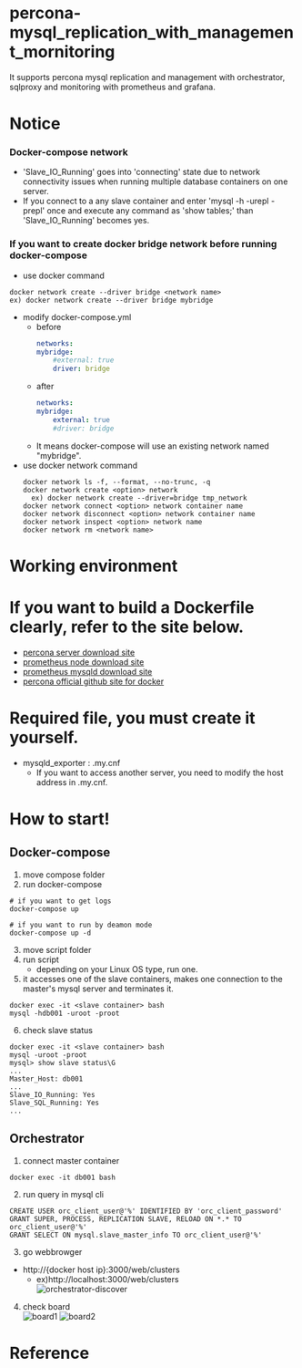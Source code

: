 # percona-mysql_replication_with_management_mornitoring
It supports percona mysql replication and management with orchestrator, sqlproxy and monitoring with prometheus and grafana.

# Notice
### Docker-compose network
- 'Slave_IO_Running' goes into 'connecting' state due to network connectivity issues when running multiple database containers on one server. 
- If you connect to a any slave container and enter 'mysql -h<master server> -urepl -prepl' once and execute any command as 'show tables;' than 'Slave_IO_Running' becomes yes.
### If you want to create docker bridge network before running docker-compose
- use docker command
``` shell
docker network create --driver bridge <network name>
ex) docker network create --driver bridge mybridge
```
- modify docker-compose.yml
  - before
    ``` yml
    networks:
    mybridge:
        #external: true
        driver: bridge
    ```
  - after
    ``` yml
    networks:
    mybridge:
        external: true
        #driver: bridge
    ```
  - It means docker-compose will use an existing network named "mybridge".
- use docker network command
  ``` shell
  docker network ls -f, --format, --no-trunc, -q
  docker network create <option> network
    ex) docker network create --driver=bridge tmp_network
  docker network connect <option> network container name
  docker network disconnect <option> network container name
  docker network inspect <option> network name
  docker network rm <network name>
  ```
# Working environment

# If you want to build a Dockerfile clearly, refer to the site below.
- [percona server download site](https://www.percona.com/downloads/Percona-Server-5.7/LATEST/)
- [prometheus node download site](https://prometheus.io/download/#node_exporter)
- [prometheus mysqld download site](https://prometheus.io/download/#mysqld_exporter)
- [percona official github site for docker](https://github.com/percona/percona-docker/tree/master/percona-server-5.7)

# Required file, you must create it yourself.
- mysqld_exporter : .my.cnf 
  - If you want to access another server, you need to modify the host address in .my.cnf.
# How to start!
## Docker-compose
1. move compose folder
2. run docker-compose
``` shell
# if you want to get logs
docker-compose up

# if you want to run by deamon mode
docker-compose up -d
```
3. move script folder
4. run script
   - depending on your Linux OS type, run one.
5. it accesses one of the slave containers, makes one connection to the master's mysql server and terminates it.
``` shell
docker exec -it <slave container> bash
mysql -hdb001 -uroot -proot
```
6. check slave status
``` shell
docker exec -it <slave container> bash
mysql -uroot -proot
mysql> show slave status\G
...
Master_Host: db001
...
Slave_IO_Running: Yes
Slave_SQL_Running: Yes
...
```
## Orchestrator
1. connect master container
``` shell
docker exec -it db001 bash
```
2. run query in mysql cli
``` shell
CREATE USER orc_client_user@'%' IDENTIFIED BY 'orc_client_password'
GRANT SUPER, PROCESS, REPLICATION SLAVE, RELOAD ON *.* TO orc_client_user@'%'
GRANT SELECT ON mysql.slave_master_info TO orc_client_user@'%'
```
3. go webbrowger
- http://{docker host ip}:3000/web/clusters
  - ex)http://localhost:3000/web/clusters   
![orchestrator-discover](https://user-images.githubusercontent.com/24231446/151568247-c8af3453-5849-4a29-a512-1099dca2b71c.png)
4. check board   
![board1](https://user-images.githubusercontent.com/24231446/151568706-40bc7949-f961-4e49-af76-73ce34191f8a.png)
![board2](https://user-images.githubusercontent.com/24231446/151568719-2018ae12-4c7e-4b73-b1f5-0f36c4dc2af4.png)

# Reference